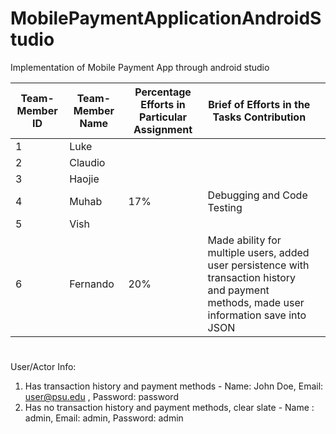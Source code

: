 # MobilePaymentApplicationAndroidStudio
Implementation of Mobile Payment App through android studio

                                                 
| Team-Member ID | Team-Member Name | Percentage Efforts in Particular Assignment | Brief of Efforts in the Tasks Contribution                                                                                                 |   |
|----------------|------------------|---------------------------------------------|--------------------------------------------------------------------------------------------------------------------------------------------|---|
| 1              | Luke             |                                             |                               
| 2              | Claudio          |                                             |                                            
| 3              | Haojie           |                                             |                                                    
| 4              | Muhab            | 17%                                         | Debugging and Code Testing                                             
| 5              | Vish             |                                             |                                                 
| 6              | Fernando         | 20%                                         | Made ability for multiple users, added user persistence with transaction history and payment methods, made user information save into JSON | 

#
User/Actor Info:
1. Has transaction history and payment methods - Name: John Doe, Email: user@psu.edu , Password: password
2. Has no transaction history and payment methods, clear slate - Name : admin, Email: admin, Password: admin
